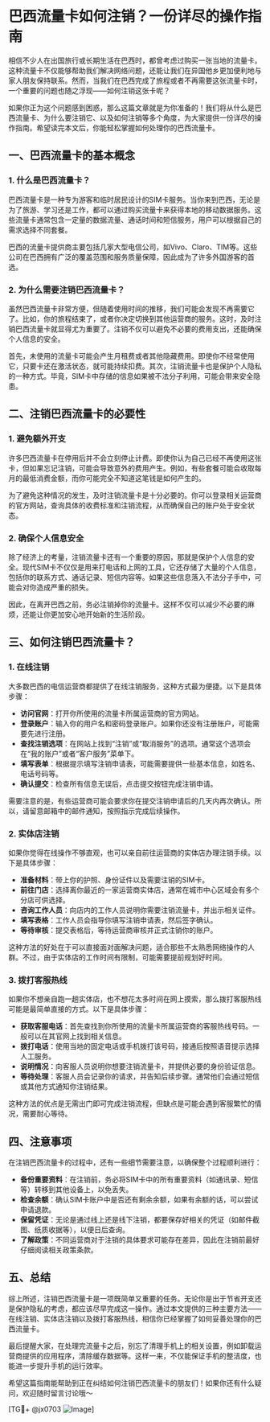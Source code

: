 # 巴西流量卡如何注销？一份详尽的操作指南

相信不少人在出国旅行或长期生活在巴西时，都曾考虑过购买一张当地的流量卡。这种流量卡不仅能够帮助我们解决网络问题，还能让我们在异国他乡更加便利地与家人朋友保持联系。然而，当我们在巴西完成了旅程或者不再需要这张流量卡时，一个重要的问题也随之浮现——如何注销这张卡呢？

如果你正为这个问题感到困惑，那么这篇文章就是为你准备的！我们将从什么是巴西流量卡、为什么要注销它、以及如何注销等多个角度，为大家提供一份详尽的操作指南。希望读完本文后，你能轻松掌握如何处理你的巴西流量卡。

## 一、巴西流量卡的基本概念

### 1. 什么是巴西流量卡？
巴西流量卡是一种专为游客和临时居民设计的SIM卡服务。当你来到巴西，无论是为了旅游、学习还是工作，都可以通过购买流量卡来获得本地的移动数据服务。这些流量卡通常包含一定量的数据流量、通话时间和短信服务，用户可以根据自己的需求选择不同套餐。

巴西的流量卡提供商主要包括几家大型电信公司，如Vivo、Claro、TIM等。这些公司在巴西拥有广泛的覆盖范围和服务质量保障，因此成为了许多外国游客的首选。

### 2. 为什么需要注销巴西流量卡？
虽然巴西流量卡非常方便，但随着使用时间的推移，我们可能会发现不再需要它了。比如，你的旅程结束了，或者你决定切换到其他运营商的服务。这时，及时注销巴西流量卡就显得尤为重要了。注销不仅可以避免不必要的费用支出，还能确保个人信息的安全。

首先，未使用的流量卡可能会产生月租费或者其他隐藏费用。即使你不经常使用它，只要卡还在激活状态，就可能持续扣费。其次，注销流量卡也是保护个人隐私的一种方式。毕竟，SIM卡中存储的信息如果被不法分子利用，可能会带来安全隐患。

## 二、注销巴西流量卡的必要性

### 1. 避免额外开支
许多巴西流量卡在停用后并不会立刻停止计费。即使你认为自己已经不再使用这张卡，但如果忘记注销，可能会导致意外的费用产生。例如，有些套餐可能会收取每月的最低消费金额，而你可能完全不知道这笔钱是如何产生的。

为了避免这种情况的发生，及时注销流量卡是十分必要的。你可以登录相关运营商的官方网站，查询具体的收费标准和注销流程，从而确保自己的账户处于安全状态。

### 2. 确保个人信息安全
除了经济上的考量，注销流量卡还有一个重要的原因，那就是保护个人信息的安全。现代SIM卡不仅仅是用来打电话和上网的工具，它还存储了大量的个人信息，包括你的联系方式、通话记录、短信内容等。如果这些信息落入不法分子手中，可能会对你造成严重的损失。

因此，在离开巴西之前，务必注销掉你的流量卡。这样不仅可以减少不必要的麻烦，还能让你更加安心地开始新的生活阶段。

## 三、如何注销巴西流量卡？

### 1. 在线注销
大多数巴西的电信运营商都提供了在线注销服务，这种方式最为便捷。以下是具体步骤：

- **访问官网**：打开你所使用的流量卡所属运营商的官方网站。
- **登录账户**：输入你的用户名和密码登录账户。如果你还没有注册账户，可能需要先进行注册。
- **查找注销选项**：在网站上找到“注销”或“取消服务”的选项。通常这个选项会在“我的账户”或者“客户服务”菜单下。
- **填写表单**：根据提示填写注销申请表，可能需要提供一些基本信息，如姓名、电话号码等。
- **确认提交**：检查所有信息无误后，点击提交按钮完成注销申请。

需要注意的是，有些运营商可能会要求你在提交注销申请后的几天内再次确认。所以，请留意邮箱中的邮件通知，按照指示完成后续操作。

### 2. 实体店注销
如果你觉得在线操作不够直观，也可以亲自前往运营商的实体店办理注销手续。以下是具体步骤：

- **准备材料**：带上你的护照、身份证件以及需要注销的SIM卡。
- **前往门店**：选择离你最近的一家运营商实体店，通常在城市中心区域会有多个分店可供选择。
- **咨询工作人员**：向店内的工作人员说明你需要注销流量卡，并出示相关证件。
- **填写表格**：工作人员会指导你填写注销申请表，然后签字确认。
- **等待审核**：提交表格后，等待运营商审核并正式注销你的账户。

这种方法的好处在于可以直接面对面解决问题，适合那些不太熟悉网络操作的人群。不过，由于实体店的工作时间有限制，可能需要提前规划好时间。

### 3. 拨打客服热线
如果你不想亲自跑一趟实体店，也不想花太多时间在网上摸索，那么拨打客服热线可能是最简单直接的方式。以下是具体步骤：

- **获取客服电话**：首先查找到你所使用的流量卡所属运营商的客服热线号码。一般可以在其官网上找到相关信息。
- **拨打电话**：使用当地的固定电话或手机拨打该号码，接通后按照语音提示选择人工服务。
- **说明情况**：向客服人员说明你想要注销流量卡，并提供必要的身份验证信息。
- **等待处理**：客服人员会记录你的请求，并告知后续步骤。通常他们会通过短信或其他方式通知你注销结果。

这种方法的优点是无需出门即可完成注销流程，但缺点是可能会遇到客服繁忙的情况，需要耐心等待。

## 四、注意事项

在注销巴西流量卡的过程中，还有一些细节需要注意，以确保整个过程顺利进行：

- **备份重要资料**：在注销前，务必将SIM卡中的所有重要资料（如通讯录、短信等）转移到其他设备上，以免丢失。
- **检查余额**：确认SIM卡账户中是否还有剩余余额，如果有余额的话，可以尝试申请退款。
- **保留凭证**：无论是通过线上还是线下注销，都要保存好相关的凭证（如邮件截图、纸质收据等），以便日后查询。
- **了解政策**：不同运营商对于注销的具体要求可能存在差异，因此在注销前最好仔细阅读相关政策条款。

## 五、总结

综上所述，注销巴西流量卡是一项既简单又重要的任务。无论你是出于节省开支还是保护隐私的考虑，都应该尽早完成这一操作。通过本文提供的三种主要方法——在线注销、实体店注销以及拨打客服热线，相信你已经掌握了如何妥善处理你的巴西流量卡。

最后提醒大家，在处理完流量卡之后，别忘了清理手机上的相关设置，例如卸载运营商提供的应用程序，清除缓存数据等。这样一来，不仅能保证手机的整洁度，也能进一步提升手机的运行效率。

希望这篇指南能帮助到正在纠结如何注销巴西流量卡的朋友们！如果你还有什么疑问，欢迎随时留言讨论哦～

[TG💪+ @jx0703 ![Image](https://github.com/user-attachments/assets/dbca1d08-cadb-493c-b0ec-ad6f7a83f270)]